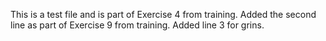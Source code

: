 This is a test file and is part of Exercise 4 from training.
Added the second line as part of Exercise 9 from training.
Added line 3 for grins.
